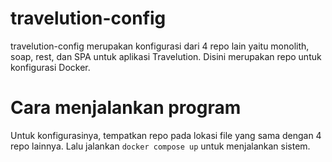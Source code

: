 # travelution-config

travelution-config merupakan konfigurasi dari 4 repo lain yaitu monolith, soap, rest, dan SPA untuk aplikasi Travelution. Disini merupakan repo untuk konfigurasi Docker. 

# Cara menjalankan program
Untuk konfigurasinya, tempatkan repo pada lokasi file yang sama dengan 4 repo lainnya. Lalu jalankan `docker compose up` untuk menjalankan sistem.
